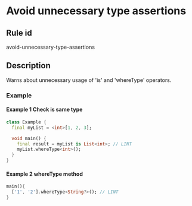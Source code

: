 # Avoid unnecessary type assertions

## Rule id

avoid-unnecessary-type-assertions

## Description
Warns about unnecessary usage of 'is' and 'whereType' operators.

### Example

#### Example 1 Check is same type

```dart
class Example {
  final myList = <int>[1, 2, 3];

  void main() {
    final result = myList is List<int>; // LINT
    myList.whereType<int>();
  }
}
```

#### Example 2 whereType method

```dart
main(){
  ['1', '2'].whereType<String?>(); // LINT
}
```
